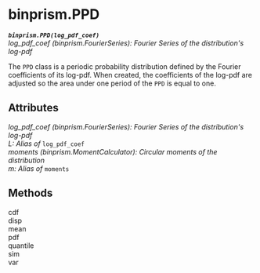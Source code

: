 # binprism.PPD
***`binprism.PPD(log_pdf_coef)`*** <br />
*log_pdf_coef (binprism.FourierSeries): Fourier Series of the distribution's log-pdf* <br />

The `PPD` class is a periodic probability distribution defined by the Fourier coefficients of its log-pdf. When created, the coefficients of the log-pdf are adjusted so the area under one period of the `PPD` is equal to one.

## Attributes
*log_pdf_coef (binprism.FourierSeries): Fourier Series of the distribution's log-pdf* <br />
*L: Alias of* `log_pdf_coef` <br />
*moments (binprism.MomentCalculator): Circular moments of the distribution* <br/>
*m: Alias of* `moments`

## Methods
cdf <br />
disp <br />
mean <br />
pdf <br />
quantile <br />
sim <br />
var
